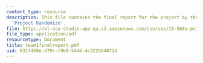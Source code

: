 ```yaml
---
content_type: resource
description: This file contains the final report for the project by the students named
  'Project Randomize'.
file: https://ol-ocw-studio-app-qa.s3.amazonaws.com/courses/15-568a-practical-information-technology-management-spring-2005/031f460ed79cf9b954464c3225640724_team1finalreport.pdf
file_type: application/pdf
resourcetype: Document
title: team1finalreport.pdf
uid: 031f460e-d79c-f9b9-5446-4c3225640724
---
```

